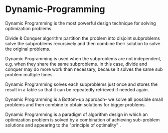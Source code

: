 # Dynamic-Programming


Dynamic Programming is the most powerful design technique for solving optimization problems.

Divide & Conquer algorithm partition the problem into disjoint subproblems solve the subproblems recursively and then combine their solution to solve the original problems.

Dynamic Programming is used when the subproblems are not independent, e.g. when they share the same subproblems. In this case, divide and conquer may do more work than necessary, because it solves the same sub problem multiple times.

Dynamic Programming solves each subproblems just once and stores the result in a table so that it can be repeatedly retrieved if needed again.

Dynamic Programming is a   Bottom-up approach- we solve all possible small problems and then combine to obtain solutions for bigger problems.

Dynamic Programming is a paradigm of algorithm design in which an optimization problem is solved by a combination of achieving sub-problem solutions and appearing to the "principle of optimality" .
